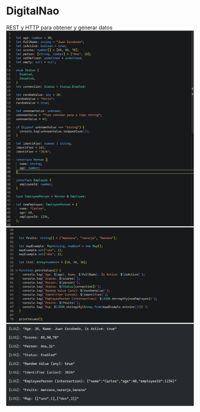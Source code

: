 # DigitalNao
REST y HTTP para obtener y generar datos
![Line 1-47](screenshots/SS_234146.png)
![Line 48_70](screenshots/SS_234151.png)
![Console Log](screenshots/SS_234156.png)